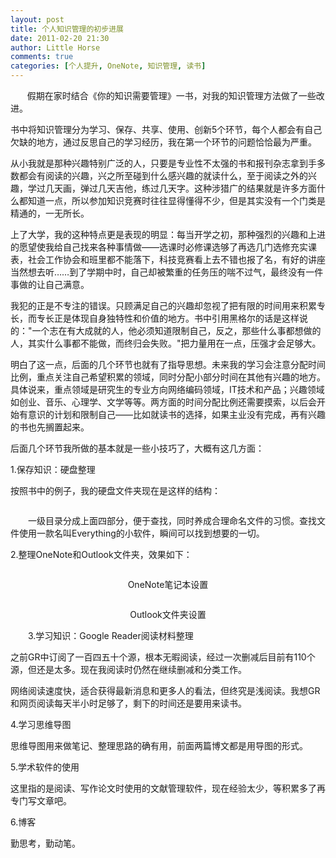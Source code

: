 ```yaml
---
layout: post
title: 个人知识管理的初步进展
date: 2011-02-20 21:30
author: Little Horse
comments: true
categories: [个人提升, OneNote, 知识管理, 读书]
---
```

<span style="font-size: 10pt;">　　</span>假期在家时结合《你的知识需要管理》一书，对我的知识管理方法做了一些改进。

书中将知识管理分为学习、保存、共享、使用、创新5个环节，每个人都会有自己欠缺的地方，通过反思自己的学习经历，我在第一个环节的问题恰恰最为严重。

从小我就是那种兴趣特别广泛的人，只要是专业性不太强的书和报刊杂志拿到手多数都会有阅读的兴趣，兴之所至碰到什么感兴趣的就读什么，至于阅读之外的兴趣，学过几天画，弹过几天吉他，练过几天字。这种涉猎广的结果就是许多方面什么都知道一点，所以参加知识竞赛时往往显得懂得不少，但是其实没有一个门类是精通的，一无所长。

上了大学，我的这种特点更是表现的明显：每当开学之初，那种强烈的兴趣和上进的愿望使我给自己找来各种事情做——选课时必修课选够了再选几门选修充实课表，社会工作协会和班里都不能落下，科技竞赛看上去不错也报了名，有好的讲座当然想去听……到了学期中时，自己却被繁重的任务压的喘不过气，最终没有一件事做的让自己满意。

我犯的正是不专注的错误。只顾满足自己的兴趣却忽视了把有限的时间用来积累专长，而专长正是体现自身独特性和价值的地方。书中引用黑格尔的话是这样说的："一个志在有大成就的人，他必须知道限制自己，反之，那些什么事都想做的人，其实什么事都不能做，而终归会失败。"把力量用在一点，压强才会足够大。

明白了这一点，后面的几个环节也就有了指导思想。未来我的学习会注意分配时间比例，重点关注自己希望积累的领域，同时分配小部分时间在其他有兴趣的地方。具体说来，重点领域是研究生的专业方向网络编码领域，IT技术和产品；兴趣领域如创业、音乐、心理学、文学等等。两方面的时间分配比例还需要摸索，以后会开始有意识的计划和限制自己——比如就读书的选择，如果主业没有完成，再有兴趣的书也先搁置起来。

后面几个环节我所做的基本就是一些小技巧了，大概有这几方面：

1.保存知识：硬盘整理

按照书中的例子，我的硬盘文件夹现在是这样的结构：
<p style="text-align: center;"><img src="http://manan.org/images/wp/2011/02/022011_1330_1.png" alt="" /></p>
　　一级目录分成上面四部分，便于查找，同时养成合理命名文件的习惯。查找文件使用一款名叫Everything的小软件，瞬间可以找到想要的一切。

2.整理OneNote和Outlook文件夹，效果如下：
<p style="text-align: center;"><img src="http://manan.org/images/wp/2011/02/022011_1330_2.png" alt="" /></p>
<p style="text-align: center;">OneNote笔记本设置</p>
<p style="text-align: center;">
</p>
<p style="text-align: center;"><img src="http://manan.org/images/wp/2011/02/022011_1330_3.png" alt="" /></p>
<p style="text-align: center;">Outlook文件夹设置</p>
<p style="text-align: center;">
</p>
　　3.学习知识：Google Reader阅读材料整理

之前GR中订阅了一百四五十个源，根本无暇阅读，经过一次删减后目前有110个源，但还是太多。现在我阅读时仍然在继续删减和分类工作。

网络阅读速度快，适合获得最新消息和更多人的看法，但终究是浅阅读。我想GR和网页阅读每天半小时足够了，剩下的时间还是要用来读书。

4.学习思维导图

思维导图用来做笔记、整理思路的确有用，前面两篇博文都是用导图的形式。

5.学术软件的使用

这里指的是阅读、写作论文时使用的文献管理软件，现在经验太少，等积累多了再专门写文章吧。

6.博客

勤思考，勤动笔。
